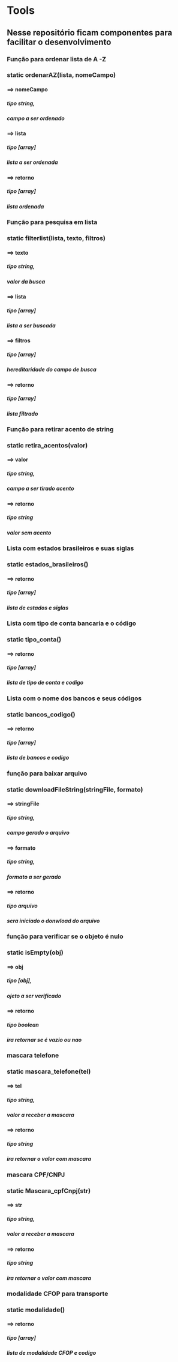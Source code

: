 # Tools
## Nesse repositório ficam componentes para facilitar o desenvolvimento

### Função para ordenar lista de A -Z
  
### static ordenarAZ(lista, nomeCampo)

#### ==> nomeCampo
##### tipo string, 
##### campo a ser ordenado

#### ==> lista
##### tipo [array]
##### lista a ser ordenada

#### ==> retorno 
##### tipo [array]
##### lista ordenada

### Função para pesquisa em lista

### static filterlist(lista, texto, filtros)

#### ==> texto
##### tipo string, 
##### valor da busca

#### ==> lista
##### tipo [array]
##### lista a ser buscada

#### ==> filtros 
##### tipo [array]
##### hereditaridade do campo de busca 

#### ==> retorno 
##### tipo [array]
##### lista filtrado


### Função para retirar acento de string

### static retira_acentos(valor)

#### ==> valor
##### tipo string, 
##### campo a ser tirado acento

#### ==> retorno 
##### tipo string
##### valor sem acento

### Lista com estados brasileiros e suas siglas

### static estados_brasileiros()

#### ==> retorno 
##### tipo [array]
##### lista de estados e siglas

### Lista com tipo de conta bancaria e o código

### static tipo_conta()

#### ==> retorno 
##### tipo [array]
##### lista de tipo de conta e codigo

### Lista com o nome dos bancos e seus códigos

### static bancos_codigo()

#### ==> retorno 
##### tipo [array]
##### lista de bancos e codigo


### função para baixar arquivo

### static downloadFileString(stringFile, formato)

#### ==> stringFile
##### tipo string, 
##### campo gerado o arquivo

#### ==> formato
##### tipo string, 
##### formato a ser gerado

#### ==> retorno 
##### tipo arquivo
##### sera iniciado o donwload do arquivo

### função para verificar se o objeto é nulo 

### static isEmpty(obj)

#### ==> obj
##### tipo [obj], 
##### ojeto a ser verificado

#### ==> retorno 
##### tipo boolean
##### ira retornar se é vazio ou nao 

### mascara telefone

### static mascara_telefone(tel)

#### ==> tel
##### tipo string, 
##### valor a receber a mascara

#### ==> retorno 
##### tipo string
##### ira retornar o valor com mascara 

### mascara CPF/CNPJ

### static Mascara_cpfCnpj(str)

#### ==> str
##### tipo string, 
##### valor a receber a mascara

#### ==> retorno 
##### tipo string
##### ira retornar o valor com mascara 

### modalidade CFOP para transporte

### static modalidade()

#### ==> retorno 
##### tipo [array]
##### lista de modalidade CFOP e codigo

